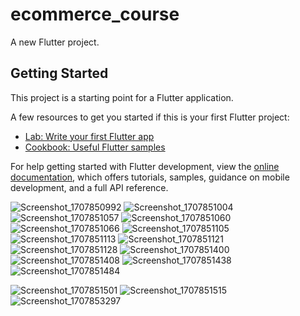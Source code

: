# ecommerce_course

A new Flutter project.

## Getting Started

This project is a starting point for a Flutter application.

A few resources to get you started if this is your first Flutter project:

- [Lab: Write your first Flutter app](https://docs.flutter.dev/get-started/codelab)
- [Cookbook: Useful Flutter samples](https://docs.flutter.dev/cookbook)

For help getting started with Flutter development, view the
[online documentation](https://docs.flutter.dev/), which offers tutorials,
samples, guidance on mobile development, and a full API reference.


![Screenshot_1707850992](https://github.com/ismailyehia/E_Commerce_app1/assets/105608443/c80c2d77-9c95-4e9b-bea1-948c795b2c35)
![Screenshot_1707851004](https://github.com/ismailyehia/E_Commerce_app1/assets/105608443/71173d82-7d83-478f-97f5-90a4d235b495)
![Screenshot_1707851057](https://github.com/ismailyehia/E_Commerce_app1/assets/105608443/18387508-f68f-45cd-b5ed-14fc7eb83b6b)
![Screenshot_1707851060](https://github.com/ismailyehia/E_Commerce_app1/assets/105608443/b0b7d03a-addb-4091-afc0-8b999e19451e)
![Screenshot_1707851066](https://github.com/ismailyehia/E_Commerce_app1/assets/105608443/88799b20-9962-493e-942f-67629a9d7214)
![Screenshot_1707851105](https://github.com/ismailyehia/E_Commerce_app1/assets/105608443/02d1b7b6-c964-4074-b2cb-b3575738d17a)
![Screenshot_1707851113](https://github.com/ismailyehia/E_Commerce_app1/assets/105608443/baa14e51-afad-4c6f-bb68-e85d6d55e073)
![Screenshot_1707851121](https://github.com/ismailyehia/E_Commerce_app1/assets/105608443/654048ff-0389-4c5b-b6d8-71b46bdf2cfc)
![Screenshot_1707851128](https://github.com/ismailyehia/E_Commerce_app1/assets/105608443/afc211c9-719e-4c6f-be43-6973dd119c71)
![Screenshot_1707851400](https://github.com/ismailyehia/E_Commerce_app1/assets/105608443/36afcedf-ff53-4a81-b1b4-4eb1956afd4f)
![Screenshot_1707851408](https://github.com/ismailyehia/E_Commerce_app1/assets/105608443/89e8e569-4215-43e7-8867-3e96175f2468)
![Screenshot_1707851438](https://github.com/ismailyehia/E_Commerce_app1/assets/105608443/1dcd6ccf-9dbb-4491-bd6a-691d7816092e)
![Screenshot_1707851484](https://github.com/ismailyehia/E_Commerce_app1/assets/105608443/382c6504-5729-41c9-8826-e5741fa25eef)

![Screenshot_1707851501](https://github.com/ismailyehia/E_Commerce_app1/assets/105608443/4944d71d-f51d-4f31-aef8-1a8010baa947)
![Screenshot_1707851515](https://github.com/ismailyehia/E_Commerce_app1/assets/105608443/32820461-97a9-406a-9bdf-b333f498b71c)
![Screenshot_1707853297](https://github.com/ismailyehia/E_Commerce_app1/assets/105608443/cf66b0fc-0370-4db0-963e-feb698bc94de)



